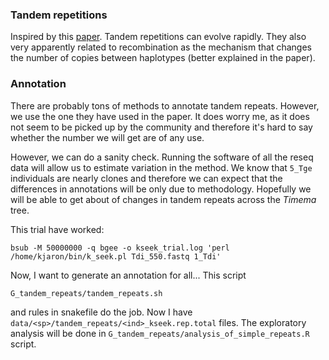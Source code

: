 ### Tandem repetitions

Inspired by this [paper](https://academic.oup.com/mbe/article/35/4/925/4817473). Tandem repetitions can evolve rapidly. They also very apparently related to recombination as the mechanism that changes the number of copies between haplotypes (better explained in the paper).

### Annotation

There are probably tons of methods to annotate tandem repeats. However, we use the one they have used in the paper. It does worry me, as it does not seem to be picked up by the community and therefore it's hard to say whether the number we will get are of any use.

However, we can do a sanity check. Running the software of all the reseq data will allow us to estimate variation in the method. We know that `5_Tge` individuals are nearly clones and therefore we can expect that the differences in annotations will be only due to methodology. Hopefully we will be able to get about of changes in tandem repeats across the _Timema_ tree.

This trial have worked:

```
bsub -M 50000000 -q bgee -o kseek_trial.log 'perl /home/kjaron/bin/k_seek.pl Tdi_550.fastq 1_Tdi'
```

Now, I want to generate an annotation for all... This script

```
G_tandem_repeats/tandem_repeats.sh
```

and rules in snakefile do the job. Now I have `data/<sp>/tandem_repeats/<ind>_kseek.rep.total` files. The exploratory analysis will be done in `G_tandem_repeats/analysis_of_simple_repeats.R` script.